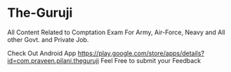 # The-Guruji
All Content Related to Comptation Exam For Army, Air-Force, Neavy and All other Govt. and Private Job.

Check Out Android App
https://play.google.com/store/apps/details?id=com.praveen.pilani.theguruji
Feel Free to submit your Feedback
